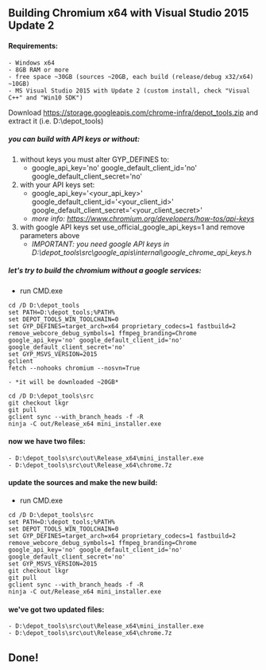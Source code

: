 ## Building Chromium x64 with Visual Studio 2015 Update 2
 
#### Requirements: 
    - Windows x64
    - 8GB RAM or more
    - free space ~30GB (sources ~20GB, each build (release/debug x32/x64) ~10GB)
    - MS Visual Studio 2015 with Update 2 (custom install, check "Visual C++" and "Win10 SDK")
 
Download https://storage.googleapis.com/chrome-infra/depot_tools.zip and extract it (i.e. D:\depot_tools)
 
##### you can build with API keys or without:
1. without keys you must alter GYP_DEFINES to:
    - google_api_key='no' google_default_client_id='no' google_default_client_secret='no'
2. with your API keys set:
    - google_api_key='<your_api_key>' google_default_client_id='<your_client_id>' google_default_client_secret='<your_client_secret>'
    - *more info: https://www.chromium.org/developers/how-tos/api-keys*
3. with google API keys set use_official_google_api_keys=1 and remove parameters above
    - *IMPORTANT: you need google API keys in D:\depot_tools\src\google_apis\internal\google_chrome_api_keys.h*
 
##### let's try to build the chromium without a google services:
- run CMD.exe

```batch
cd /D D:\depot_tools
set PATH=D:\depot_tools;%PATH%
set DEPOT_TOOLS_WIN_TOOLCHAIN=0
set GYP_DEFINES=target_arch=x64 proprietary_codecs=1 fastbuild=2 remove_webcore_debug_symbols=1 ffmpeg_branding=Chrome google_api_key='no' google_default_client_id='no' google_default_client_secret='no'
set GYP_MSVS_VERSION=2015
gclient
fetch --nohooks chromium --nosvn=True
```
    - *it will be downloaded ~20GB*
```batch
cd /D D:\depot_tools\src
git checkout lkgr
git pull
gclient sync --with_branch_heads -f -R
ninja -C out/Release_x64 mini_installer.exe
```
 
#### now we have two files:
    - D:\depot_tools\src\out\Release_x64\mini_installer.exe
    - D:\depot_tools\src\out\Release_x64\chrome.7z
 
#### update the sources and make the new build:
- run CMD.exe
 
```batch
cd /D D:\depot_tools\src
set PATH=D:\depot_tools;%PATH%
set DEPOT_TOOLS_WIN_TOOLCHAIN=0
set GYP_DEFINES=target_arch=x64 proprietary_codecs=1 fastbuild=2 remove_webcore_debug_symbols=1 ffmpeg_branding=Chrome google_api_key='no' google_default_client_id='no' google_default_client_secret='no'
set GYP_MSVS_VERSION=2015
git checkout lkgr
git pull
gclient sync --with_branch_heads -f -R
ninja -C out/Release_x64 mini_installer.exe
```

#### we've got two updated files:
    - D:\depot_tools\src\out\Release_x64\mini_installer.exe
    - D:\depot_tools\src\out\Release_x64\chrome.7z
 
## Done!

